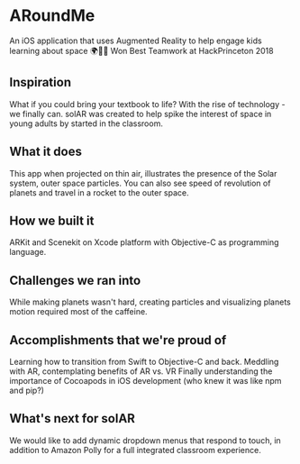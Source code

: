 # ARoundMe

An iOS application that uses Augmented Reality to help engage kids learning about space 🌍💫✨ Won Best Teamwork at HackPrinceton 2018


## Inspiration
What if you could bring your textbook to life? With the rise of technology - we finally can. solAR was created to help spike the interest of space in young adults by started in the classroom. 

## What it does
This app when projected on thin air, illustrates the presence of the Solar system, outer space particles. You can also see speed of revolution of planets and travel in a rocket to the outer space.

## How we built it
ARKit and Scenekit on Xcode platform with Objective-C as programming language.

## Challenges we ran into
While making planets wasn't hard, creating particles and visualizing planets motion required most of the caffeine.

## Accomplishments that we're proud of
Learning how to transition from Swift to Objective-C and back. Meddling with AR, contemplating benefits of AR vs. VR Finally understanding the importance of Cocoapods in iOS development (who knew it was like npm and pip?)

## What's next for solAR
We would like to add dynamic dropdown menus that respond to touch, in addition to Amazon Polly for a full integrated classroom experience.


